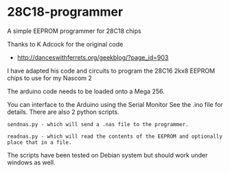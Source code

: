 # 28C18-programmer
A simple EEPROM programmer for 28C18 chips

 Thanks to K Adcock for the original code
 * http://danceswithferrets.org/geekblog/?page_id=903

I have adapted his code and circuits to program the 28C16 2kx8 EEPROM chips to use for my Nascom 2

The arduino code needs to be loaded onto a Mega 256.

You can interface to the Arduino using the Serial Monitor
   See the .ino file for details.
There are also 2 python scripts.

    sendnas.py - which will send a .nas file to the programmer.

    readnas.py - which will read the contents of the EEPROM and optionally place that in a file.

The scripts have been tested on Debian system but should work under windows as well.
